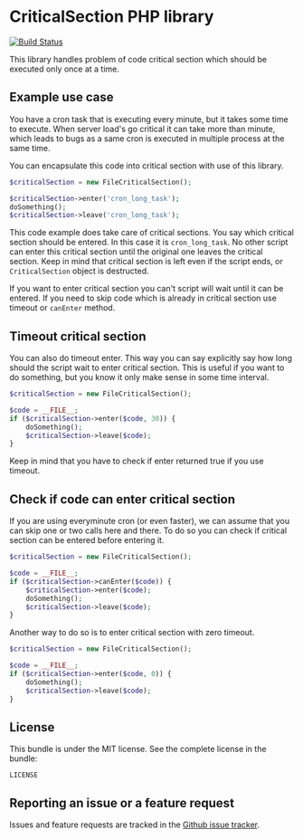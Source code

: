 CriticalSection PHP library
===========================

[![Build Status](https://travis-ci.org/Publero/critical-section.png?branch=master)](https://travis-ci.org/Publero/critical-section)

This library handles problem of code critical section which should be executed only once at a time.

Example use case
----------------

You have a cron task that is executing every minute, but it takes some time to execute. When server load's go critical it can take more
than minute, which leads to bugs as a same cron is executed in multiple process at the same time.

You can encapsulate this code into critical section with use of this library.

``` php
$criticalSection = new FileCriticalSection();

$criticalSection->enter('cron_long_task');
doSomething();
$criticalSection->leave('cron_long_task');
```

This code example does take care of critical sections. You say which critical section should be entered. In this case
it is `cron_long_task`. No other script can enter this critical section until the original one leaves the critical section.
Keep in mind that critical section is left even if the script ends, or `CriticalSection` object is destructed.

If you want to enter critical section you can't script will wait until it can be entered. If you need to skip code which
is already in critical section use timeout or `canEnter` method.

Timeout critical section
------------------------

You can also do timeout enter. This way you can say explicitly say how long should the script wait to enter critical section.
This is useful if you want to do something, but you know it only make sense in some time interval.

``` php
$criticalSection = new FileCriticalSection();

$code = __FILE__;
if ($criticalSection->enter($code, 30)) {
    doSomething();
    $criticalSection->leave($code);
}
```

Keep in mind that you have to check if enter returned true if you use timeout.

Check if code can enter critical section
----------------------------------------

If you are using everyminute cron (or even faster), we can assume that you can skip one or two calls here and there.
To do so you can check if critical section can be entered before entering it.

``` php
$criticalSection = new FileCriticalSection();

$code = __FILE__;
if ($criticalSection->canEnter($code)) {
    $criticalSection->enter($code);
    doSomething();
    $criticalSection->leave($code);
}
```

Another way to do so is to enter critical section with zero timeout.

``` php
$criticalSection = new FileCriticalSection();

$code = __FILE__;
if ($criticalSection->enter($code, 0)) {
    doSomething();
    $criticalSection->leave($code);
}
```

License
-------

This bundle is under the MIT license. See the complete license in the bundle:

    LICENSE

Reporting an issue or a feature request
---------------------------------------

Issues and feature requests are tracked in the [Github issue tracker](https://github.com/Publero/critical-section).
